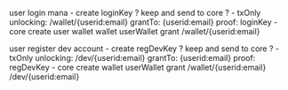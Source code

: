 user login mana
    - create loginKey ? keep and send to core ?
    - txOnly
        unlocking: /wallet/{userid:email}
        grantTo: {userid:email}
        proof: loginKey
    - core create user wallet
        wallet
            userWallet
        grant
            /wallet/{userid:email}

user register dev account
    - create regDevKey ? keep and send to core ?
    - txOnly
        unlocking: /dev/{userid:email}
        grantTo: {userid:email}
        proof: regDevKey
    - core create 
        wallet
            userWallet
        grant
            /wallet/{userid:email}
            /dev/{userid:email}